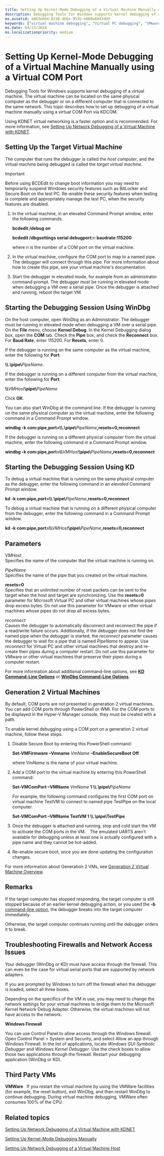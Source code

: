 ```yaml
---
title: Setting Up Kernel-Mode Debugging of a Virtual Machine Manually using a Virtual COM Port
description: Debugging Tools for Windows supports kernel debugging of a virtual machine using a Virtual COM Port.
ms.assetid: e863e664-8338-4bbe-953b-e000a6843db9
keywords: ["virtual machine debugging", "Virtual PC debugging", "VMware debugging"]
ms.date: 04/23/2019
ms.localizationpriority: medium
---
```


# Setting Up Kernel-Mode Debugging of a Virtual Machine Manually using a Virtual COM Port

Debugging Tools for Windows supports kernel debugging of a virtual machine. The virtual machine can be located on the same physical computer as the debugger or on a different computer that is connected to the same network. This topic describes how to set up debugging of a virtual machine manually using a virtual COM Port via KDCOM.

Using KDNET virtual networking is a faster option and is recommended. For more information, see [Setting Up Network Debugging of a Virtual Machine with KDNET](setting-up-network-debugging-of-a-virtual-machine-host.md).


## <span id="Setting_Up_the_Target_Virtual_Machine"></span><span id="setting_up_the_target_virtual_machine"></span><span id="SETTING_UP_THE_TARGET_VIRTUAL_MACHINE"></span>Setting Up the Target Virtual Machine

The computer that runs the debugger is called the *host computer*, and the virtual machine being debugged is called the *target virtual machine*.

> [!IMPORTANT]
> Before using BCDEdit to change boot information you may need to temporarily suspend Windows security features such as BitLocker and Secure Boot on the test PC.
> Re-enable these security features when testing is complete and appropriately manage the test PC, when the security features are disabled.

1. In the virtual machine, in an elevated Command Prompt window, enter the following commands.

   **bcdedit /debug on**

   **bcdedit /dbgsettings serial debugport:**<em>n</em> **baudrate:115200**

   where *n* is the number of a COM port on the virtual machine. 

2. In the virtual machine, configure the COM port to map to a named pipe. The debugger will connect through this pipe. For more information about how to create this pipe, see your virtual machine's documentation.

3. Start the debugger in elevated mode, for example from an administrator command prompt. The debugger must be running in elevated mode when debugging a VM over a serial pipe.  Once the debugger is attached and running, reboot the target VM.


## <span id="starting_the_debugger"></span><span id="STARTING_THE_DEBUGGER"></span>Starting the Debugging Session Using WinDbg

On the host computer, open WinDbg as an Administrator. The debugger must be running in elevated mode when debugging a VM over a serial pipe. On the **File** menu, choose **Kernel Debug**. In the Kernel Debugging dialog box, open the **COM** tab. Check the **Pipe** box, and check the **Reconnect** box. For **Baud Rate**, enter 115200. For **Resets**, enter 0.

If the debugger is running on the same computer as the virtual machine, enter the following for **Port**.

**\\\\.\\pipe\\**<em>PipeName</em>.

If the debugger is running on a different computer from the virtual machine, enter the following for **Port**.

**\\\\**<em>VMHost</em>**\\pipe\\**<em>PipeName</em>

Click **OK**.

You can also start WinDbg at the command line. If the debugger is running on the same physical computer as the virtual machine, enter the following command in a Command Prompt window.

**windbg -k com:pipe,port=\\\\.\\pipe\\**<em>PipeName</em>**,resets=0,reconnect**

If the debugger is running on a different physical computer from the virtual machine, enter the following command in a Command Prompt window.

**windbg -k com:pipe,port=\\\\**<em>VMHost</em>**\\pipe\\**<em>PipeName</em>**,resets=0,reconnect**

## <span id="Starting_the_Debugging_Session_Using_KD"></span><span id="starting_the_debugging_session_using_kd"></span><span id="STARTING_THE_DEBUGGING_SESSION_USING_KD"></span>Starting the Debugging Session Using KD


To debug a virtual machine that is running on the same physical computer as the debugger, enter the following command in an *elevated* Command Prompt window.

**kd -k com:pipe,port=\\\\.\\pipe\\**<em>PipeName</em>**,resets=0,reconnect**

To debug a virtual machine that is running on a different physical computer from the debugger, enter the following command in a Command Prompt window.

**kd -k com:pipe,port=\\\\**<em>VMHost</em>**\\pipe\\**<em>PipeName</em>**,resets=0,reconnect**

## <span id="Parameters"></span><span id="parameters"></span><span id="PARAMETERS"></span>Parameters


<span id="________VMHost"></span><span id="________vmhost"></span><span id="________VMHOST"></span> *VMHost*  
Specifies the name of the computer that the virtual machine is running on.

<span id="PipeName_______"></span><span id="pipename_______"></span><span id="PIPENAME_______"></span>*PipeName*   
Specifies the name of the pipe that you created on the virtual machine.

<span id="resets_0"></span><span id="RESETS_0"></span>**resets=0**  
Specifies that an unlimited number of reset packets can be sent to the target when the host and target are synchronizing. Use the **resets=0** parameter for Microsoft Virtual PC and other virtual machines whose pipes drop excess bytes. Do not use this parameter for VMware or other virtual machines whose pipes do not drop all excess bytes.

<span id="________reconnect"></span><span id="________RECONNECT"></span> *reconnect*  
Causes the debugger to automatically disconnect and reconnect the pipe if a read/write failure occurs. Additionally, if the debugger does not find the named pipe when the debugger is started, the *reconnect* parameter causes the debugger to wait for a pipe that is named *PipeName* to appear. Use *reconnect* for Virtual PC and other virtual machines that destroy and re-create their pipes during a computer restart. Do not use this parameter for VMware or other virtual machines that preserve their pipes during a computer restart.

For more information about additional command-line options, see [**KD Command-Line Options**](kd-command-line-options.md) or [**WinDbg Command-Line Options**](windbg-command-line-options.md).

## <span id="generation_2_virtual_machines"></span><span id="GENERATION_2_VIRTUAL_MACHINES"></span>Generation 2 Virtual Machines


By default, COM ports are not presented in generation 2 virtual machines. You can add COM ports through PowerShell or WMI. For the COM ports to be displayed in the Hyper-V Manager console, they must be created with a path.

To enable kernel debugging using a COM port on a generation 2 virtual machine, follow these steps:

1. Disable Secure Boot by entering this PowerShell command:

   **Set-VMFirmware –Vmname** *VmName* **–EnableSecureBoot Off**

   where *VmName* is the name of your virtual machine.

2. Add a COM port to the virtual machine by entering this PowerShell command:

   **Set-VMComPort –VMName** *VmName* **1 \\\\.\\pipe\\**<em>PipeName</em>

   For example, the following command configures the first COM port on virtual machine TestVM to connect to named pipe TestPipe on the local computer.

   **Set-VMComPort –VMName TestVM 1 \\\\.\\pipe\\TestPipe**


3. Once the debugger is attached and running, stop and cold start the VM to activate the COM ports in the VM.　The emulated UARTS aren’t available for debugging unless at least one is actually configured with a pipe name and they cannot be hot-added.

4. Re-enable secure boot, once you are done updating the configuration changes.

For more information about Generation 2 VMs, see [Generation 2 Virtual Machine Overview](https://go.microsoft.com/fwlink/p/?Linkid=331326).


## <span id="Remarks"></span><span id="remarks"></span><span id="REMARKS"></span>Remarks


If the target computer has stopped responding, the target computer is still stopped because of an earlier kernel debugging action, or you used the **-b** [command-line option](command-line-options.md), the debugger breaks into the target computer immediately.

Otherwise, the target computer continues running until the debugger orders it to break.


## <span id="Firewalls"></span>Troubleshooting Firewalls and Network Access Issues

Your debugger (WinDbg or KD) must have access through the firewall. This can even be the case for virtual serial ports that are supported by network adapters.

If you are prompted by Windows to turn off the firewall when the debugger is loaded, select all three boxes.

Depending on the specifics of the VM in use, you may need to change the network settings for your virtual machines to bridge them to the Microsoft Kernel Network Debug Adapter. Otherwise, the virtual machines will not have access to the network.

**Windows Firewall**

You can use Control Panel to allow access through the Windows firewall. Open Control Panel > System and Security, and select Allow an app through Windows Firewall. In the list of applications, locate *Windows GUI Symbolic Debugger* and *Windows Kernel Debugger*. Use the check boxes to allow those two applications through the firewall. Restart your debugging application (WinDbg or KD).


## <span id="Third_Party_VMs"></span>Third Party VMs

**VMWare**  
If you restart the virtual machine by using the VMWare facilities (for example, the reset button), exit WinDbg, and then restart WinDbg to continue debugging. During virtual machine debugging, VMWare often consumes 100% of the CPU.

 

## <span id="related_topics"></span>Related topics

[Setting Up Network Debugging of a Virtual Machine with KDNET](setting-up-network-debugging-of-a-virtual-machine-host.md)

[Setting Up Kernel-Mode Debugging Manually](setting-up-kernel-mode-debugging-in-windbg--cdb--or-ntsd.md)

[Setting Up Network Debugging of a Virtual Machine Host](setting-up-network-debugging-of-a-virtual-machine-host.md)
 






